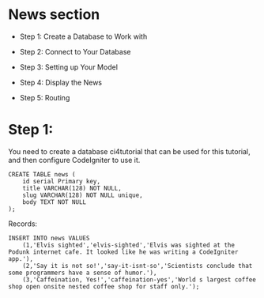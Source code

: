 # News section

- Step 1: Create a Database to Work with

- Step 2: Connect to Your Database

- Step 3: Setting up Your Model

- Step 4: Display the News

- Step 5: Routing


# Step 1:

You need to create a database ci4tutorial that can be used for this tutorial, and then configure CodeIgniter to use it.

    CREATE TABLE news (
        id serial Primary key,
        title VARCHAR(128) NOT NULL,
        slug VARCHAR(128) NOT NULL unique,
        body TEXT NOT NULL
    );

Records:

    INSERT INTO news VALUES
        (1,'Elvis sighted','elvis-sighted','Elvis was sighted at the Podunk internet cafe. It looked like he was writing a CodeIgniter app.'),
        (2,'Say it is not so!','say-it-isnt-so','Scientists conclude that some programmers have a sense of humor.'),
        (3,'Caffeination, Yes!','caffeination-yes','World s largest coffee shop open onsite nested coffee shop for staff only.');

